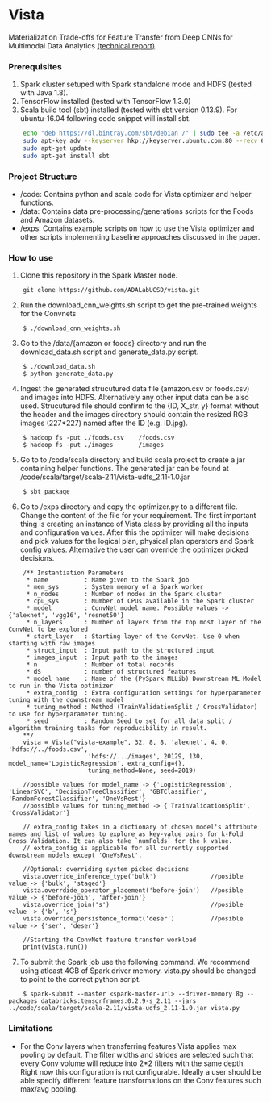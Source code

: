 # Vista
Materialization Trade-offs for Feature Transfer from Deep CNNs for Multimodal Data Analytics [(technical report)](https://adalabucsd.github.io/papers/TR_2017_Vista.pdf). 

### Prerequisites
1. Spark cluster setuped with Spark standalone mode and HDFS (tested with Java 1.8).
2. TensorFlow installed (tested with TensorFlow 1.3.0)
3. Scala build tool (sbt) installed (tested with sbt version 0.13.9). For ubuntu-16.04 following code snippet will install sbt.
```bash
    echo "deb https://dl.bintray.com/sbt/debian /" | sudo tee -a /etc/apt/sources.list.d/sbt.list
    sudo apt-key adv --keyserver hkp://keyserver.ubuntu.com:80 --recv 642AC823
    sudo apt-get update
    sudo apt-get install sbt
```

### Project Structure
* /code: Contains python and scala code for Vista optimizer and helper functions.
* /data: Contains data pre-processing/generations scripts for the Foods and Amazon datasets.
* /exps: Contains example scripts on how to use the Vista optimizer and other scripts implementing baseline approaches
 discussed in the paper.
 
### How to use
1. Clone this repository in the Spark Master node.
```
    git clone https://github.com/ADALabUCSD/vista.git
```
2. Run the download_cnn_weights.sh script to get the pre-trained weights for the Convnets
```
    $ ./download_cnn_weights.sh
```
3. Go to the /data/{amazon or foods} directory and run the download_data.sh script and generate_data.py script.
```
    $ ./download_data.sh
    $ python generate_data.py
```
4. Ingest the generated strucutured data file (amazon.csv or foods.csv) and images into HDFS. Alternatively any other input data can be also used. Strucutured file should confirm to the {ID, X_str, y} format without the header and the images directory should contain the resized RGB images (227*227) named after the ID (e.g. ID.jpg).
```
    $ hadoop fs -put ./foods.csv    /foods.csv
    $ hadoop fs -put ./images       /images
```
5. Go to to /code/scala directory and build scala project to create a jar containing helper functions. The generated jar can be found at /code/scala/target/scala-2.11/vista-udfs_2.11-1.0.jar
```
    $ sbt package
```
6. Go to /exps directory and copy the optimizer.py to a different file. Change the content of the file for your requirement. The first important thing is creating an instance of Vista class by providing all the inputs and configuration values. After this the optimizer will make decisions and pick values for the logical plan, physical plan operators and Spark config values. Alternative the user can override the optimizer picked decisions.
```
    /** Instantiation Parameters
     * name          : Name given to the Spark job
     * mem_sys       : System memory of a Spark worker
     * n_nodes       : Number of nodes in the Spark cluster
     * cpu_sys       : Number of CPUs available in the Spark cluster
     * model         : ConvNet model name. Possible values -> {'alexnet', 'vgg16', 'resnet50'}
     * n_layers      : Number of layers from the top most layer of the ConvNet to be explored
     * start_layer   : Starting layer of the ConvNet. Use 0 when starting with raw images
     * struct_input  : Input path to the structured input
     * images_input  : Input path to the images
     * n             : Number of total records
     * dS            : number of structured features
     * model_name    : Name of the (PySpark MLLib) Downstream ML Model to run in the Vista optimizer
     * extra_config  : Extra configuration settings for hyperparameter tuning with the downstream model
     * tuning_method : Method (TrainValidationSplit / CrossValidator) to use for hyperparameter tuning.
	 * seed          : Random Seed to set for all data split / algorithm training tasks for reproducibility in result. 
    **/
    vista = Vista("vista-example", 32, 8, 8, 'alexnet', 4, 0, 'hdfs://../foods.csv',
                      'hdfs://.../images', 20129, 130, model_name='LogisticRegression', extra_config={}, 
                      tuning_method=None, seed=2019)
    
    //possible values for model_name -> {'LogisticRegression', 'LinearSVC', 'DecisionTreeClassifier', 'GBTClassifier', 'RandomForestClassifier', 'OneVsRest'}
    //possible values for tuning_method -> {'TrainValidationSplit', 'CrossValidator'}
    
    // extra_config takes in a dictionary of chosen model's attribute names and list of values to explore as key-value pairs for k-Fold Cross Validation. It can also take `numFolds` for the k value. 
    // extra_config is applicable for all currently supported downstream models except 'OneVsRest'.

    //Optional: overriding system picked decisions
    vista.override_inference_type('bulk')               //posible value -> {'bulk', 'staged'}
    vista.overrdide_operator_placement('before-join')   //posible value -> {'before-join', 'after-join'}
    vista.override_join('s')                            //posible value -> {'b', 's'}
    vista.override_persistence_format('deser')          //posible value -> {'ser', 'deser'}
    
    //Starting the ConvNet feature transfer workload
    print(vista.run())
```
7. To submit the Spark job use the following command. We recommend using atleast 4GB of Spark driver memory. vista.py should be changed to point to the correct python script.
```
    $ spark-submit --master <spark-master-url> --driver-memory 8g --packages databricks:tensorframes:0.2.9-s_2.11 --jars ../code/scala/target/scala-2.11/vista-udfs_2.11-1.0.jar vista.py
```

### Limitations
* For the Conv layers when transferring features Vista applies max pooling by default. The filter widths and strides are selected such that every Conv volume will reduce into 2*2 filters with the same depth. Right now this configuration is not configurable. Ideally a user should be able specify different feature transformations on the Conv features such max/avg pooling.
